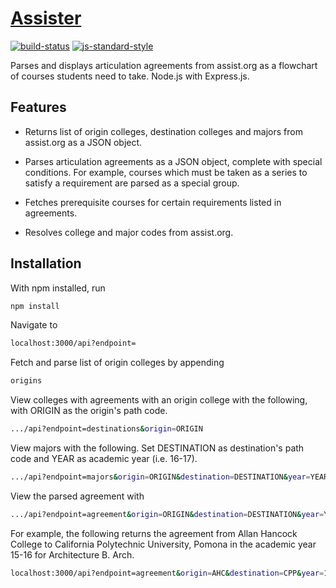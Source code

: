 # [Assister](http://oshaw-assister.herokuapp.com/)
[![build-status](https://img.shields.io/travis/oshaw/assist-client/master.svg)](https://travis-ci.org/oshaw/assister)
[![js-standard-style](https://img.shields.io/badge/code%20style-standard-brightgreen.svg)](http://standardjs.com/)

Parses and displays articulation agreements from assist.org as a flowchart of courses students need to take. Node.js with Express.js.

## Features
- Returns list of origin colleges, destination colleges and majors from assist.org as a JSON object.

- Parses articulation agreements as a JSON object, complete with special conditions. For example, courses which must be taken as a series to satisfy a requirement are parsed as a special group.

- Fetches prerequisite courses for certain requirements listed in agreements.

- Resolves college and major codes from assist.org.

## Installation
With npm installed, run
```bash
npm install
```

Navigate to
```bash
localhost:3000/api?endpoint=
```

Fetch and parse list of origin colleges by appending
```bash
origins
```

View colleges with agreements with an origin college with the following, with ORIGIN as the origin's path code.
```bash
.../api?endpoint=destinations&origin=ORIGIN
```

   
View majors with the following. Set DESTINATION as destination's path code and YEAR as academic year (i.e. 16-17).
```bash
.../api?endpoint=majors&origin=ORIGIN&destination=DESTINATION&year=YEAR
```

View the parsed agreement with 
```bash
.../api?endpoint=agreement&origin=ORIGIN&destination=DESTINATION&year=YEAR&major=MAJOR
```

For example, the following returns the agreement from Allan Hancock College to California Polytechnic University, Pomona in the academic year 15-16 for Architecture B. Arch.
```bash
localhost:3000/api?endpoint=agreement&origin=AHC&destination=CPP&year=15-16&major=ARCH
```
